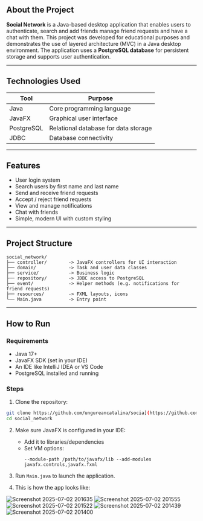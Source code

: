## About the Project


**Social Network** is a Java-based desktop application that enables users to authenticate, search and add friends manage friend requests and have a chat with them. 
This project was developed for educational purposes and demonstrates the use of layered architecture (MVC) in a Java desktop environment.
The application uses a **PostgreSQL database** for persistent storage and supports user authentication.

---

## Technologies Used

| Tool             | Purpose                                |
|------------------|----------------------------------------|
| Java             | Core programming language              |
| JavaFX           | Graphical user interface               |
| PostgreSQL       | Relational database for data storage   |
| JDBC             | Database connectivity                  |

---

## Features

- User login system
- Search users by first name and last name
- Send and receive friend requests
- Accept / reject friend requests
- View and manage notifications
- Chat with friends
- Simple, modern UI with custom styling
  
---

## Project Structure

```
social_network/
├── controller/        -> JavaFX controllers for UI interaction
├── domain/            -> Task and user data classes
├── service/           -> Business logic
├── repository/        -> JDBC access to PostgreSQL
├── event/             -> Helper methods (e.g. notifications for friend requests)
├── resources/         -> FXML layouts, icons
└── Main.java          -> Entry point
```

---

## How to Run

### Requirements

- Java 17+
- JavaFX SDK (set in your IDE)
- An IDE like IntelliJ IDEA or VS Code
- PostgreSQL installed and running

### Steps

1. Clone the repository:
```bash
git clone https://github.com/ungureancatalina/socia](https://github.com/ungureancatalina/UBB--FMI/tree/main/AN_2/SEM_1/MAP/lab6fx
cd social_network
```

2. Make sure JavaFX is configured in your IDE:
   - Add it to libraries/dependencies
   - Set VM options:
     ```
     --module-path /path/to/javafx/lib --add-modules javafx.controls,javafx.fxml
     ```

3. Run `Main.java` to launch the application.
4. This is how the app looks like:



![Screenshot 2025-07-02 201635](https://github.com/user-attachments/assets/00f3a19d-60f7-4545-b2f5-8e0e944b414b)
![Screenshot 2025-07-02 201555](https://github.com/user-attachments/assets/51486ea2-8b35-4e54-b315-e845823a007f)
![Screenshot 2025-07-02 201522](https://github.com/user-attachments/assets/965b2a93-143a-4df6-b914-70096e4fab01)
![Screenshot 2025-07-02 201439](https://github.com/user-attachments/assets/687a2583-ea35-4726-b994-5a42fbfe025c)
![Screenshot 2025-07-02 201400](https://github.com/user-attachments/assets/93360a4a-5d09-40d7-b427-3f7c9a44b93d)


